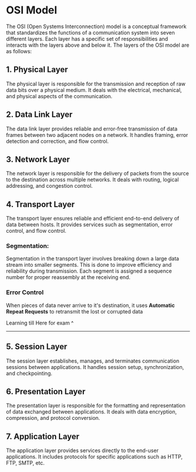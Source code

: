<h1>OSI Model</h1>

The OSI (Open Systems Interconnection) model is a conceptual framework that standardizes the functions of a communication system into seven different layers. Each layer has a specific set of responsibilities and interacts with the layers above and below it. The layers of the OSI model are as follows:

## 1. Physical Layer

The physical layer is responsible for the transmission and reception of raw data bits over a physical medium. It deals with the electrical, mechanical, and physical aspects of the communication.

## 2. Data Link Layer

The data link layer provides reliable and error-free transmission of data frames between two adjacent nodes on a network. It handles framing, error detection and correction, and flow control.

## 3. Network Layer

The network layer is responsible for the delivery of packets from the source to the destination across multiple networks. It deals with routing, logical addressing, and congestion control.

## 4. Transport Layer

The transport layer ensures reliable and efficient end-to-end delivery of data between hosts. It provides services such as segmentation, error control, and flow control.

### Segmentation:

Segmentation in the transport layer involves breaking down a large data stream into smaller segments. This is done to improve efficiency and reliability during transmission. Each segment is assigned a sequence number for proper reassembly at the receiving end.

### Error Control

When pieces of data never arrive to it's destination, it uses <b>Automatic Repeat Requests</b> to retransmit the lost or corrupted data

Learning till Here for exam ^

---

## 5. Session Layer

The session layer establishes, manages, and terminates communication sessions between applications. It handles session setup, synchronization, and checkpointing.

## 6. Presentation Layer

The presentation layer is responsible for the formatting and representation of data exchanged between applications. It deals with data encryption, compression, and protocol conversion.

## 7. Application Layer

The application layer provides services directly to the end-user applications. It includes protocols for specific applications such as HTTP, FTP, SMTP, etc.
